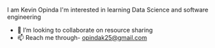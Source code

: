 I am Kevin Opinda
I'm interested in learning Data Science and software engineering
- 💞️ I’m looking to collaborate on resource sharing
- 📫 Reach me through- opindak25@gmail.com

<!---
Opindak/Opindak is a ✨ special ✨ repository because its `README.md` (this file) appears on your GitHub profile.
You can click the Preview link to take a look at your changes.
--->
